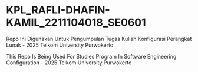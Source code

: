 # KPL_RAFLI-DHAFIN-KAMIL_2211104018_SE0601

Repo Ini Digunakan Untuk Pengumpulan Tugas Kuliah Konfigurasi Perangkat Lunak - 2025 Telkom University Purwokerto

This Repo Is Being Used For Studies Program In Software Engineering Configuration - 2025 Telkom University Purwokerto
